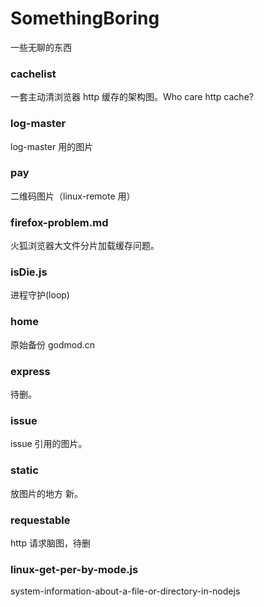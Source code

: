 # SomethingBoring
一些无聊的东西
### cachelist
一套主动清浏览器 http 缓存的架构图。Who care http cache?
### log-master
log-master 用的图片
### pay
二维码图片（linux-remote 用）
### firefox-problem.md
火狐浏览器大文件分片加载缓存问题。
### isDie.js
进程守护(loop)


### home
原始备份 godmod.cn
### express
待删。
### issue
issue 引用的图片。
### static
放图片的地方 新。
### requestable
http 请求脑图，待删
### linux-get-per-by-mode.js
system-information-about-a-file-or-directory-in-nodejs
